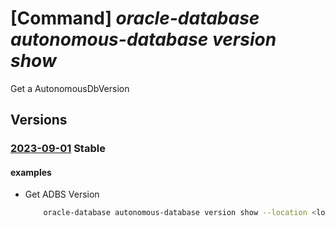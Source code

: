 # [Command] _oracle-database autonomous-database version show_

Get a AutonomousDbVersion

## Versions

### [2023-09-01](/Resources/mgmt-plane/L3N1YnNjcmlwdGlvbnMve30vcHJvdmlkZXJzL29yYWNsZS5kYXRhYmFzZS9sb2NhdGlvbnMve30vYXV0b25vbW91c2RidmVyc2lvbnMve30=/2023-09-01.xml) **Stable**

<!-- mgmt-plane /subscriptions/{}/providers/oracle.database/locations/{}/autonomousdbversions/{} 2023-09-01 -->

#### examples

- Get ADBS Version
    ```bash
        oracle-database autonomous-database version show --location <location> --name <version name>
    ```

